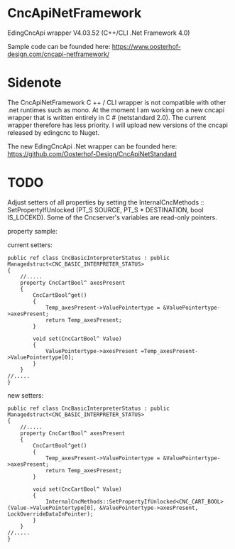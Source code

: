 # CncApiNetFramework
EdingCncApi wrapper V4.03.52 (C++/CLI .Net Framework 4.0)

Sample code can be founded here: https://www.oosterhof-design.com/cncapi-netframework/

# Sidenote
The CncApiNetFramework C ++ / CLI wrapper is not compatible with other .net runtimes such as mono. At the moment I am working on a new cncapi wrapper that is written entirely in C # (netstandard 2.0).
The current wrapper therefore has less priority. I will upload new versions of the cncapi released by edingcnc to Nuget.

The new EdingCncApi .Net wrapper can be founded here: https://github.com/Oosterhof-Design/CncApiNetStandard

# TODO
Adjust setters of all properties by setting the InternalCncMethods :: SetPropertyIfUnlocked (PT_S SOURCE, PT_S * DESTINATION, bool IS_LOCEKD).
Some of the Cncserver's variables are read-only pointers.

property sample:

current setters:

	public ref class CncBasicInterpreterStatus : public Managedstruct<CNC_BASIC_INTERPRETER_STATUS>
	{
		//.....
  		property CncCartBool^ axesPresent
  		{
			CncCartBool^get()
			{
				Temp_axesPresent->ValuePointertype = &ValuePointertype->axesPresent;
				return Temp_axesPresent;
			}
		
			void set(CncCartBool^ Value)
			{
				ValuePointertype->axesPresent =Temp_axesPresent->ValuePointertype[0];
			}
  		}
	//.....
	}


new setters:

	public ref class CncBasicInterpreterStatus : public Managedstruct<CNC_BASIC_INTERPRETER_STATUS>
	{
		//.....
  		property CncCartBool^ axesPresent
  		{
			CncCartBool^get()
			{
				Temp_axesPresent->ValuePointertype = &ValuePointertype->axesPresent;
				return Temp_axesPresent;
			}
		
			void set(CncCartBool^ Value)
			{
				InternalCncMethods::SetPropertyIfUnlocked<CNC_CART_BOOL>(Value->ValuePointertype[0], &ValuePointertype->axesPresent, LockOverrideDataInPointer);
			}
  		}
	//.....
	}








